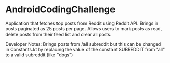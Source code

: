 # AndroidCodingChallenge

Application that fetches top posts from Reddit using Reddit API.
Brings in posts paginated as 25 posts per page.
Allows users to mark posts as read, delete posts from their feed list and clear all posts.

Developer Notes:
Brings posts from /all subreddit but this can be changed in Constants.kt by replacing the value of the constant SUBREDDIT from "all" to a valid subreddit (like "dogs")
